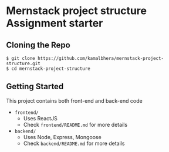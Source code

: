 # Mernstack project structure Assignment starter
## Cloning the Repo

    $ git clone https://github.com/kamalbhera/mernstack-project-structure.git
    $ cd mernstack-project-structure

## Getting Started
This project contains both front-end and back-end code
- `frontend/`
    - Uses ReactJS
    - Check `frontend/README.md` for more details
- `backend/` 
    - Uses Node, Express, Mongoose
    - Check `backend/README.md` for more details
